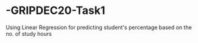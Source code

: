 # -GRIPDEC20-Task1
Using Linear Regression for predicting student's percentage based on the no. of study hours
